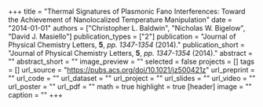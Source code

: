 +++
title = "Thermal Signatures of Plasmonic Fano Interferences: Toward the Achievement of Nanolocalized Temperature Manipulation"
date = "2014-01-01"
authors = ["Christopher L. Baldwin", "Nicholas W. Bigelow", "David J. Masiello"]
publication_types = ["2"]
publication = "Journal of Physical Chemistry Letters, **5**, _pp. 1347-1354_ (2014)."
publication_short = "Journal of Physical Chemistry Letters, **5**, _pp. 1347-1354_ (2014)."
abstract = ""
abstract_short = ""
image_preview = ""
selected = false
projects = []
tags = []
url_source = "https://pubs.acs.org/doi/10.1021/jz500421z"
url_preprint = ""
url_code = ""
url_dataset = ""
url_project = ""
url_slides = ""
url_video = ""
url_poster = ""
url_pdf = ""
math = true
highlight = true
[header]
image = ""
caption = ""
+++
